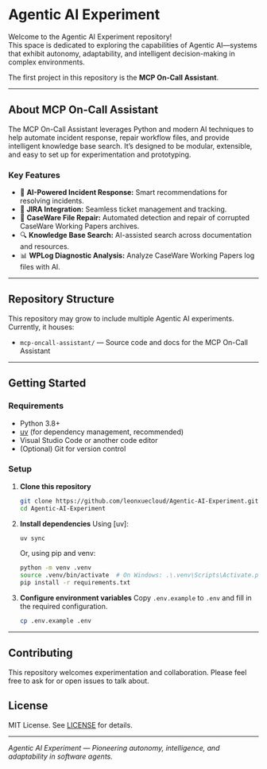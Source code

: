 # Agentic AI Experiment

Welcome to the Agentic AI Experiment repository!  
This space is dedicated to exploring the capabilities of Agentic AI—systems that exhibit autonomy, adaptability, and intelligent decision-making in complex environments.

The first project in this repository is the **MCP On-Call Assistant**.

---

## About MCP On-Call Assistant

The MCP On-Call Assistant leverages Python and modern AI techniques to help automate incident response, repair workflow files, and provide intelligent knowledge base search. It’s designed to be modular, extensible, and easy to set up for experimentation and prototyping.

### Key Features

- 🤖 **AI-Powered Incident Response:** Smart recommendations for resolving incidents.
- 🎫 **JIRA Integration:** Seamless ticket management and tracking.
- 🔧 **CaseWare File Repair:** Automated detection and repair of corrupted CaseWare Working Papers archives.
- 🔍 **Knowledge Base Search:** AI-assisted search across documentation and resources.
- 📊 **WPLog Diagnostic Analysis:** Analyze CaseWare Working Papers log files with AI.

---

## Repository Structure

This repository may grow to include multiple Agentic AI experiments. Currently, it houses:

- `mcp-oncall-assistant/` — Source code and docs for the MCP On-Call Assistant

---

## Getting Started

### Requirements

- Python 3.8+
- [uv](https://docs.astral.sh/uv/) (for dependency management, recommended)
- Visual Studio Code or another code editor
- (Optional) Git for version control

### Setup

1. **Clone this repository**
   ```bash
   git clone https://github.com/leonxuecloud/Agentic-AI-Experiment.git
   cd Agentic-AI-Experiment
   ```

2. **Install dependencies**
   Using [uv]:
   ```bash
   uv sync
   ```
   Or, using pip and venv:
   ```bash
   python -m venv .venv
   source .venv/bin/activate  # On Windows: .\.venv\Scripts\Activate.ps1
   pip install -r requirements.txt
   ```

3. **Configure environment variables**
   Copy `.env.example` to `.env` and fill in the required configuration.
   ```bash
   cp .env.example .env
   ```

---

## Contributing

This repository welcomes experimentation and collaboration. Please feel free to ask for or open issues to talk about.

## License

MIT License. See [LICENSE](LICENSE) for details.

---

*Agentic AI Experiment — Pioneering autonomy, intelligence, and adaptability in software agents.*
